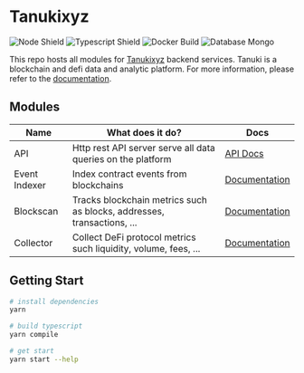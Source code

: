 # Tanukixyz

![Node Shield](https://img.shields.io/badge/Node-%5E16.0.0-brightgreen?style=flat-square&logo=JavaScript)
![Typescript Shield](https://img.shields.io/badge/Typescript-%5E4.6.3-blue?style=flat-square&logo=TypeScript)
![Docker Build](https://img.shields.io/badge/Build-Docker-9cf?style=flat-square&logo=Docker)
![Database Mongo](https://img.shields.io/badge/Database-MongoDB-success?style=flat-square&logo=MongoDB)

This repo hosts all modules for [Tanukixyz](https://tanukixyz.com) backend services.
Tanuki is a blockchain and defi data and analytic platform. For more information, please refer to the [documentation](https://docs.tanukixyz.com/).

## Modules

| Name          | What does it do?                                                       | Docs                              |
|---------------|------------------------------------------------------------------------|-----------------------------------|
| API           | Http rest API server serve all data queries on the platform            | [API Docs](./docs/readme.md)      |
| Event Indexer | Index contract events from blockchains                                 | [Documentation](./docs/readme.md) |
| Blockscan     | Tracks blockchain metrics such as blocks, addresses, transactions, ... | [Documentation](./docs/readme.md) |
| Collector     | Collect DeFi protocol metrics such liquidity, volume, fees, ...        | [Documentation](./docs/readme.md) |

## Getting Start

```bash
# install dependencies
yarn

# build typescript
yarn compile

# get start
yarn start --help
```
